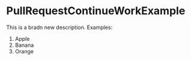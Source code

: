 # PullRequestContinueWorkExample
This is a bradn new description.
Examples:
1. Apple
2. Banana
3. Orange